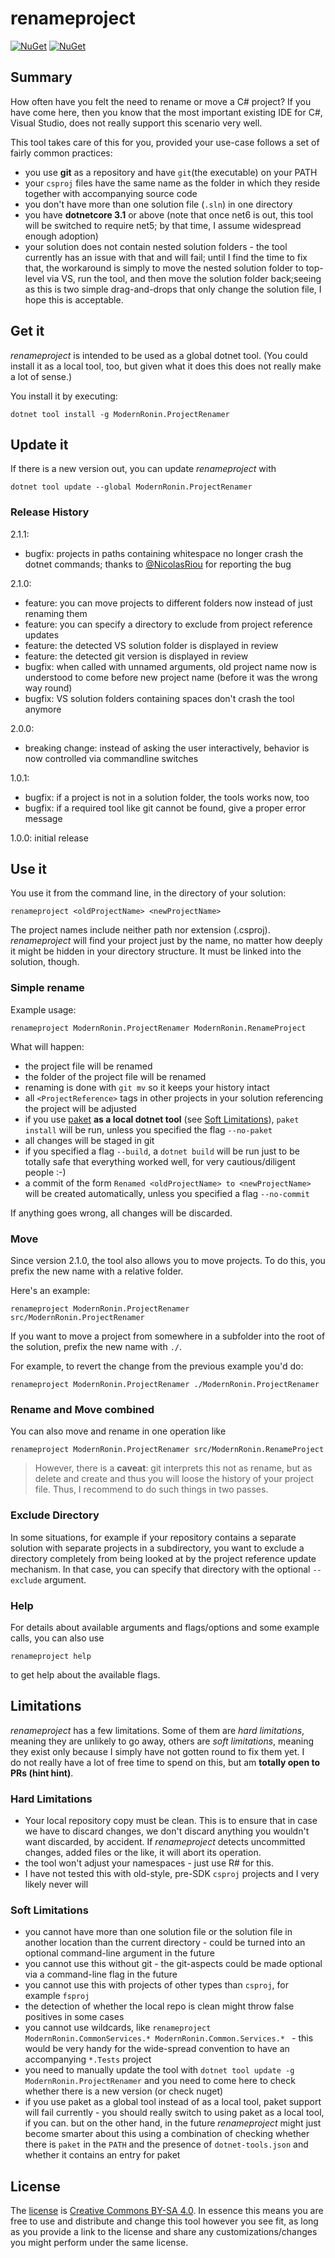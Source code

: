# renameproject
[![NuGet](https://img.shields.io/nuget/v/ModernRonin.ProjectRenamer.svg)](https://www.nuget.org/packages/ModernRonin.ProjectRenamer/)
[![NuGet](https://img.shields.io/nuget/dt/ModernRonin.ProjectRenamer.svg)](https://www.nuget.org/packages/ModernRonin.ProjectRenamer)
## Summary
How often have you felt the need to rename or move a C# project? If you have come here, then you know that the most important existing IDE for C#, Visual Studio,
does not really support this scenario very well.

This tool takes care of this for you, provided your use-case follows a set of fairly common practices:
* you use **git** as a repository and have `git`(the executable) on your PATH
* your `csproj` files have the same name as the folder in which they reside together with accompanying source code
* you don't have more than one solution file (`.sln`) in one directory
* you have **dotnetcore 3.1** or above (note that once net6 is out, this tool will be switched to require net5; by that time, I assume widespread enough adoption)
* your solution does not contain nested solution folders - the tool currently has an issue with that and will fail; until I find the time to fix that, the 
workaround is simply to move the nested solution folder to top-level via VS, run the tool, and then move the solution folder back;seeing as this is two 
simple drag-and-drops that only change the solution file, I hope this is acceptable.


## Get it
*renameproject* is intended to be used as a global dotnet tool. 
(You could install it as a local tool, too, but given what it does this does not really make a lot of sense.)

You install it by executing:

```shell
dotnet tool install -g ModernRonin.ProjectRenamer
```

## Update it
If there is a new version out, you can update *renameproject* with

```shell
dotnet tool update --global ModernRonin.ProjectRenamer
```

### Release History
2.1.1:
* bugfix: projects in paths containing whitespace no longer crash the dotnet commands; thanks to [@NicolasRiou](https://github.com/NicolasRiou) for reporting the bug

2.1.0:
* feature: you can move projects to different folders now instead of just renaming them
* feature: you can specify a directory to exclude from project reference updates
* feature: the detected VS solution folder is displayed in review
* feature: the detected git version is displayed in review
* bugfix: when called with unnamed arguments, old project name now is understood to come before new project name (before it was the wrong way round)
* bugfix: VS solution folders containing spaces don't crash the tool anymore

2.0.0: 
* breaking change: instead of asking the user interactively, behavior is now controlled via commandline switches

1.0.1: 
* bugfix: if a project is not in a solution folder, the tools works now, too
* bugfix: if a required tool like git cannot be found, give a proper error message

1.0.0: initial release

## Use it
You use it from the command line, in the directory of your solution:

```shell
renameproject <oldProjectName> <newProjectName>
```

The project names include neither path nor extension (.csproj). *renameproject* will find your project just by the name, no matter how deeply it might be hidden in your directory structure.
It must be linked into the solution, though.

### Simple rename
Example usage:
```shell
renameproject ModernRonin.ProjectRenamer ModernRonin.RenameProject
```

What will happen:
* the project file will be renamed
* the folder of the project file will be renamed
* renaming is done with `git mv` so it keeps your history intact
* all `<ProjectReference>` tags in other projects in your solution referencing the project will be adjusted
* if you use [paket](https://github.com/fsprojects/Paket) **as a local dotnet tool** (see [Soft Limitations](#soft-limitations)), `paket install` will be run, unless you specified the flag `--no-paket`
* all changes will be staged in git
* if you specified a flag `--build`, a `dotnet build` will be run just to be totally safe that everything worked well, for very cautious/diligent people :-)
* a commit of the form `Renamed <oldProjectName> to <newProjectName>` will be created automatically, unless you specified a flag `--no-commit`

If anything goes wrong, all changes will be discarded.

### Move
Since version 2.1.0, the tool also allows you to move projects. To do this, you prefix the new name with a relative folder. 

Here's an example:
```shell
renameproject ModernRonin.ProjectRenamer src/ModernRonin.ProjectRenamer
```

If you want to move a project from somewhere in a subfolder into the root of the solution, prefix the new name with `./`.

For example, to revert the change from the previous example you'd do:
```shell
renameproject ModernRonin.ProjectRenamer ./ModernRonin.ProjectRenamer
```

### Rename and Move combined
You can also move and rename in one operation like
```shell
renameproject ModernRonin.ProjectRenamer src/ModernRonin.RenameProject
```

>However, there is a **caveat**: git interprets this not as rename, but as delete and create and thus you will loose the history of your project file. Thus, I recommend to do such things in two passes.

### Exclude Directory
In some situations, for example if your repository contains a separate solution with separate projects in a subdirectory, you want to exclude a directory completely from being looked at by the project reference update mechanism. In that case, you can specify that directory with the optional `--exclude` argument.

### Help
For details about available arguments and flags/options and some example calls, you can also use 
```shell
renameproject help
```
to get help about the available flags.

## Limitations
*renameproject* has a few limitations. Some of them are *hard limitations*, meaning they are unlikely to go away, others are *soft limitations*, meaning they exist only because I simply have not gotten round to fix them yet. I  
do not really have a lot of free time to spend on this, but am **totally open to PRs (hint hint)**. 

### Hard Limitations
* Your local repository copy must be clean. This is to ensure that in case we have to discard changes, we don't discard anything you wouldn't want discarded, by accident.
If *renameproject* detects uncommitted changes, added files or the like, it will abort its operation.
* the tool won't adjust your namespaces - just use R# for this.
* I have not tested this with old-style, pre-SDK `csproj` projects and I very likely never will

### Soft Limitations
* you cannot have more than one solution file or the solution file in another location than the current directory - could be turned into an optional command-line argument in the future
* you cannot use this without git - the git-aspects could be made optional via a command-line flag in the future
* you cannot use this with projects of other types than `csproj`, for example `fsproj`
* the detection of whether the local repo is clean might throw false positives in some cases
* you cannot use wildcards, like `renameproject ModernRonin.CommonServices.* ModernRonin.Common.Services.* ` - this would be very handy for the wide-spread convention to have an accompanying ` *.Tests ` project
* you need to manually update the tool with `dotnet tool update -g ModernRonin.ProjectRenamer` and you need to come here to check whether there is a new version (or check nuget)
* if you use paket as a global tool instead of as a local tool, paket support will fail currently - you should really switch to using paket as a local tool, if you can. but on the other hand, in the future *renameproject* might just become smarter about this using a combination of checking whether there is `paket` in the `PATH` and the presence of `dotnet-tools.json` and whether it contains an entry for paket


## License
The [license](./LICENSE) is [Creative Commons BY-SA 4.0](https://creativecommons.org/licenses/by-sa/4.0/). In essence this means you are free to use and distribute and change this tool however you see fit, as long as you provide a link to the license
and share any customizations/changes you might perform under the same license. 


